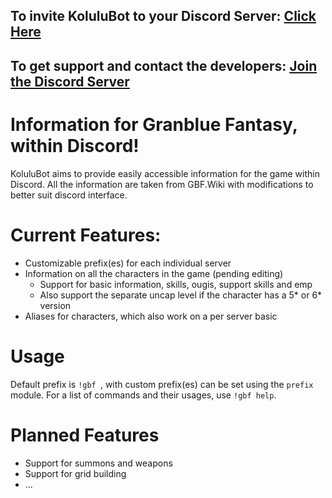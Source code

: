 ## To invite KoluluBot to your Discord Server: [Click Here](https://discord.com/api/oauth2/authorize?client_id=827690753727397908&permissions=371776&scope=bot)

## To get support and contact the developers: [Join the Discord Server](https://discord.gg/yATu8Z2A6R)

# Information for Granblue Fantasy, within Discord!

KoluluBot aims to provide easily accessible information for the game within Discord. All the information are taken from GBF.Wiki with modifications to better suit discord interface.


# Current Features:

- Customizable prefix(es) for each individual server
- Information on all the characters in the game (pending editing)
	- Support for basic information, skills, ougis, support skills and emp
    - Also support the separate uncap level if the character has a 5* or 6* version
- Aliases for characters, which also work on a per server basic

# Usage

Default prefix is `!gbf `, with custom prefix(es) can be set using the `prefix` module.
For a list of commands and their usages, use `!gbf help`.

# Planned Features

- Support for summons and weapons
- Support for grid building
- ...